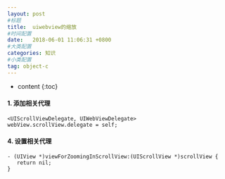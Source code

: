 ```yaml
---
layout: post
#标题
title:  uiwebview的缩放
#时间配置
date:   2018-06-01 11:06:31 +0800
#大类配置
categories: 知识
#小类配置
tag: object-c
---
```

 
* content
{:toc}

#### 1. 添加相关代理

```objc
<UIScrollViewDelegate, UIWebViewDelegate> 
webView.scrollView.delegate = self; 
```
 
#### 4. 设置相关代理

```objc
- (UIView *)viewForZoomingInScrollView:(UIScrollView *)scrollView { 
   return nil; 
} 
```